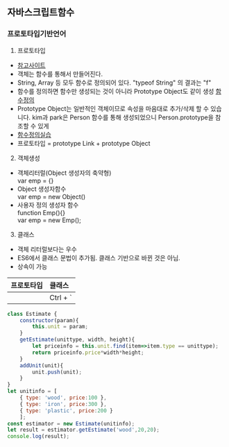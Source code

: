 ## 자바스크립트함수

### 프로토타입기반언어
1. 프로토타입
  * [참고사이트](https://medium.com/@bluesh55/javascript-prototype-%EC%9D%B4%ED%95%B4%ED%95%98%EA%B8%B0-f8e67c286b67) 
  * 객체는 함수를 통해서 만들어진다.
  * String, Array 등 모두 함수로 정의되어 있다. "typeof String" 의 결과는 "f"
  * 함수를 정의하면 함수만 생성되는 것이 아니라 Prototype Object도 같이 생성 [함수정의](img/protorype01.png)
  * Prototype Object는 일반적인 객체이므로 속성을 마음대로 추가/삭제 할 수 있습니다. kim과 park은 Person 함수를 통해 생성되었으니 Person.prototype을 참조할 수 있게 
  * [함수정의실습](img/protorype02.png) 
  * 프로토타입 = prototype Link + prototype Object

2. 객체생성
  * 객체리터럴(Object 생성자의 축약형)  
    var emp = {}    
  * Object 생성자함수  
    var emp = new Object()   
  * 사용자 정의 생성자 함수  
    function Emp(){}  
    var emp = new Emp();


3. 클래스
  * 객체 리터럴보다는 우수
  * ES6에서 클래스 문법이 추가됨. 클래스 기반으로 바뀐 것은 아님.
  * 상속이 가능


| 프로토타입                        | 클래스           |
| -------------------------------- | :------------------ |
|                    | Ctrl + `            |

```javascript
class Estimate {
    constructor(param){
        this.unit = param;
    }
    getEstimate(unittype, width, height){
        let priceinfo = this.unit.find(item=>item.type == unittype);
        return priceinfo.price*width*height;
    }
    addUnit(unit){
        unit.push(unit);
    }
}
let unitinfo = [
    { type: 'wood', price:100 },
    { type: 'iron', price:300 },
    { type: 'plastic', price:200 }
    ];
const estimator = new Estimate(unitinfo);
let result = estimator.getEstimate('wood',20,20);
console.log(result);
```